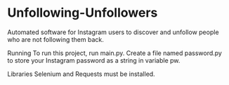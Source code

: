 # Unfollowing-Unfollowers
Automated software for Instagram users to discover and unfollow people who are not following them back.

Running 
To run this project, run main.py. Create a file named password.py to store your Instagram password as a string in variable pw. 

Libraries 
Selenium and Requests must be installed. 

